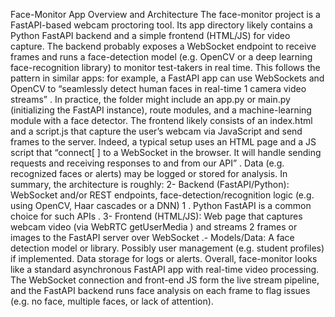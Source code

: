 Face-Monitor App Overview and Architecture
 The face-monitor project is a FastAPI-based webcam proctoring tool. Its 
app directory likely contains a
 Python FastAPI backend and a simple frontend (HTML/JS) for video capture. The backend probably exposes
 a WebSocket endpoint to receive frames and runs a face-detection model (e.g. OpenCV or a deep learning
 face-recognition library) to monitor test-takers in real time. This follows the pattern in similar apps: for
 example, a FastAPI app can use WebSockets and OpenCV to “seamlessly detect human faces in real-time
 1
 camera video streams” . In practice, the folder might include an 
app.py or 
main.py (initializing the
 FastAPI instance), route modules, and a machine-learning module with a face detector. The frontend likely
 consists of an 
index.html and a 
script.js that capture the user’s webcam via JavaScript and send
 frames to the server. Indeed, a typical setup uses an HTML page and a JS script that “connect[ ] to a
 WebSocket in the browser. It will handle sending requests and receiving responses to and from our API” .
 Data (e.g. recognized faces or alerts) may be logged or stored for analysis. In summary, the architecture is
 roughly:
 2- Backend (FastAPI/Python): WebSocket and/or REST endpoints, face-detection/recognition logic (e.g.
 using OpenCV, Haar cascades or a DNN)
 1
 . Python FastAPI is a common choice for such APIs .
 3- Frontend (HTML/JS): Web page that captures webcam video (via WebRTC 
getUserMedia ) and streams
 2
 frames or images to the FastAPI server over WebSocket .- Models/Data: A face detection model or library. Possibly user management (e.g. student profiles) if
 implemented. Data storage for logs or alerts. 
Overall, face-monitor looks like a standard asynchronous FastAPI app with real-time video processing. The
 WebSocket connection and front-end JS form the live stream pipeline, and the FastAPI backend runs face
 analysis on each frame to flag issues (e.g. no face, multiple faces, or lack of attention).
